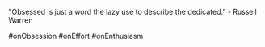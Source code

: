 "Obsessed is just a word the lazy use to describe the dedicated.” - Russell Warren

#onObsession #onEffort #onEnthusiasm
